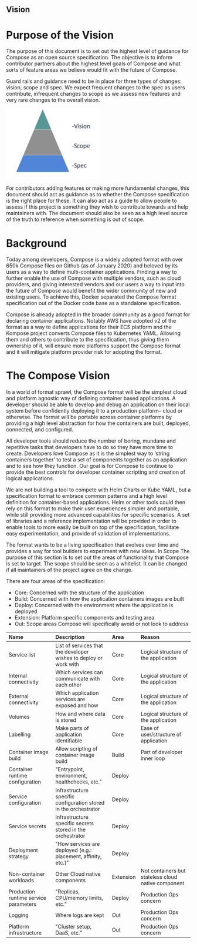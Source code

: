## Vision 

# Purpose of the Vision

The purpose of this document is to set out the highest level of guidance for Compose as an open source specification. The objective is to inform contributor partners about the highest level goals of Compose and what sorts of feature areas we believe would fit with the future of Compose. 

Guard rails and guidance need to be in place for three types of changes: vision, scope and spec. We expect frequent changes to the spec as users contribute, infrequent changes to scope as we assess new features and very rare changes to the overall vision. 

<img src="vision_pyramid.png" width="256">

For contributors adding features or making more fundamental changes, this document should act as guidance as to whether the Compose specification is the right place for these. It can also act as a guide to allow people to assess if this project is something they wish to contribute towards and help maintainers with. The document should also be seen as a high level source of the truth to reference when something is out of scope.

# Background

Today among developers, Compose is a widely adopted format with over 650k Compose files on Github (as of January 2020) and beloved by its users as a way to define multi-container applications. Finding a way to further enable the use of Compose with multiple vendors, such as cloud providers, and giving interested vendors and our users a way to input into the future of Compose would benefit the wider community of new and existing users. To achieve this, Docker separated the Compose format specification out of the Docker code base as a standalone specification.

Compose is already adopted in the broader community as a good format for declaring container applications. Notably AWS have adopted v2 of the format as a way to define applications for their ECS platform and the Kompose project converts Compose files to Kubernetes YAML. Allowing them and others to contribute to the specification, thus giving them ownership of it, will ensure more platforms support the Compose format and it will mitigate platform provider risk for adopting the format.

# The Compose Vision

In a world of format sprawl, the Compose format will be the simplest cloud and platform agnostic way of defining container based applications. A developer should be able to develop and debug an application on their local system before confidently deploying it to a production platform– cloud or otherwise. The format will be portable across container platforms by providing a high level abstraction for how the containers are built, deployed, connected, and configured.

All developer tools should reduce the number of boring, mundane and repetitive tasks that developers have to do so they have more time to create. Developers love Compose as it is the simplest way to ‘string containers together’ to test a set of components together as an application and to see how they function. Our goal is for Compose to continue to provide the best controls for developer container scripting and creation of logical applications.

We are not building a tool to compete with Helm Charts or Kube YAML, but a specification format to embrace common patterns and a high level definition for container-based applications. Helm or other tools could then rely on this format to make their user experiences simpler and portable, while still providing more advanced capabilities for specific scenarios. A set of libraries and a reference implementation will be provided in order to enable tools to more easily be built on top of the specification, facilitate easy experimentation, and provide of validation of implementations.

The format wants to be a living specification that evolves over time and provides a way for tool builders to experiment with new ideas.
In Scope
The purpose of this section is to set out the areas of functionality that Compose is set to target. 
The scope should be seen as a whitelist. It can be changed if all maintainers of the project agree on the change.

There are four areas of the specification:
* Core: Concerned with the structure of the application
* Build: Concerned with how the application containers images are built
* Deploy: Concerned with the environment where the application is deployed
* Extension: Platform specific components and testing area
* Out: Scope areas Compose will specifically avoid or not look to address 

**Name**|**Description**|**Area**|**Reason**
:-----|:-----|:-----|:-----
Service list|List of services that the developer wishes to deploy or work with |Core|Logical structure of the application
Internal connectivity |Which services can communicate with each other|Core|Logical structure of the application
External connectivity |Which application services are exposed and how|Core|Logical structure of the application
Volumes|How and where data is stored|Core|Logical structure of the application
Labelling|Make parts of application identifiable|Core|Ease of user/structure of application 
Container image build|Allow scripting of container image build|Build|Part of developer inner loop
Container runtime configuration|"Entrypoint, environment, healthchecks, etc."|Deploy| 
Service configuration|Infrastructure specific configuration stored in the orchestrator|Deploy| 
Service secrets|Infrastructure specific secrets stored in the orchestrator|Deploy| 
Deployment strategy|"How services are deployed (e.g.: placement, affinity, etc.)"|Deploy| 
Non-container workloads|Other Cloud native components |Extension|Not containers but stateless cloud native component
Production runtime service parameters|"Replicas, CPU/memory limits, etc."|Deploy|Production Ops concern
Logging|Where logs are kept|Out|Production Ops concern
Platform infrastructure|"Cluster setup, DaaS, etc."|Out|Production Ops concern
